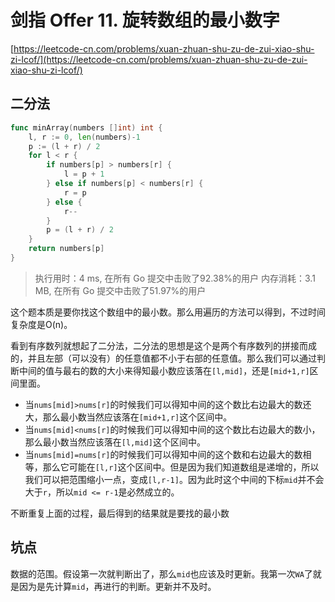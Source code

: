 # 剑指 Offer 11. 旋转数组的最小数字
[https://leetcode-cn.com/problems/xuan-zhuan-shu-zu-de-zui-xiao-shu-zi-lcof/](https://leetcode-cn.com/problems/xuan-zhuan-shu-zu-de-zui-xiao-shu-zi-lcof/)

## 二分法
```go
func minArray(numbers []int) int {
	l, r := 0, len(numbers)-1
	p := (l + r) / 2
	for l < r {
		if numbers[p] > numbers[r] {
			l = p + 1
		} else if numbers[p] < numbers[r] {
			r = p
		} else {
			r--
		}
		p = (l + r) / 2
	}
	return numbers[p]
}
```
>执行用时：4 ms, 在所有 Go 提交中击败了92.38%的用户
内存消耗：3.1 MB, 在所有 Go 提交中击败了51.97%的用户

这个题本质是要你找这个数组中的最小数。那么用遍历的方法可以得到，不过时间复杂度是O(n)。

看到有序数列就想起了二分法，二分法的思想是这个是两个有序数列的拼接而成的，并且左部（可以没有）的任意值都不小于右部的任意值。那么我们可以通过判断中间的值与最右的数的大小来得知最小数应该落在`[l,mid]`，还是`[mid+1,r]`区间里面。
- 当`nums[mid]>nums[r]`的时候我们可以得知中间的这个数比右边最大的数还大，那么最小数当然应该落在`[mid+1,r]`这个区间中。
- 当`nums[mid]<nums[r]`的时候我们可以得知中间的这个数比右边最大的数小，那么最小数当然应该落在`[l,mid]`这个区间中。
- 当`nums[mid]=nums[r]`的时候我们可以得知中间的这个数和右边最大的数相等，那么它可能在`[l,r]`这个区间中。但是因为我们知道数组是递增的，所以我们可以把范围缩小一点，变成`[l,r-1]`。因为此时这个中间的下标`mid`并不会大于`r`，所以`mid <= r-1`是必然成立的。

不断重复上面的过程，最后得到的结果就是要找的最小数

## 坑点
数据的范围。假设第一次就判断出了，那么`mid`也应该及时更新。我第一次`WA`了就是因为是先计算`mid`，再进行的判断。更新并不及时。